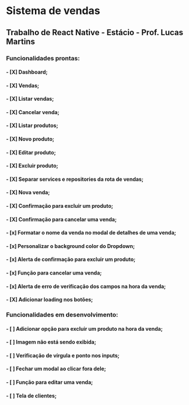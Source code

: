 # Sistema de vendas

## Trabalho de React Native - Estácio - Prof. Lucas Martins

### Funcionalidades prontas: 
  #### - [X] Dashboard;
  #### - [X] Vendas;
  #### - [X] Listar vendas;
  #### - [X] Cancelar venda;
  #### - [X] Listar produtos;
  #### - [X] Novo produto;
  #### - [X] Editar produto;
  #### - [X] Excluir produto;
  #### - [X] Separar services e repositories da rota de vendas;
  #### - [X] Nova venda;
  #### - [X] Confirmação para excluir um produto;
  #### - [X] Confirmação para cancelar uma venda;
  #### - [x] Formatar o nome da venda no modal de detalhes de uma venda;
  #### - [x] Personalizar o background color do Dropdown;
  #### - [x] Alerta de confirmação para excluir um produto;
  #### - [x] Função para cancelar uma venda;
  #### - [x] Alerta de erro de verificação dos campos na hora da venda;
  #### - [X] Adicionar loading nos botões;

### Funcionalidades em desenvolvimento:
  #### - [ ] Adicionar opção para excluir um produto na hora da venda;
  #### - [ ] Imagem não está sendo exibida;
  #### - [ ] Verificação de vírgula e ponto nos inputs;
  #### - [ ] Fechar um modal ao clicar fora dele;

  #### - [ ] Função para editar uma venda;
  #### - [ ] Tela de clientes;
  